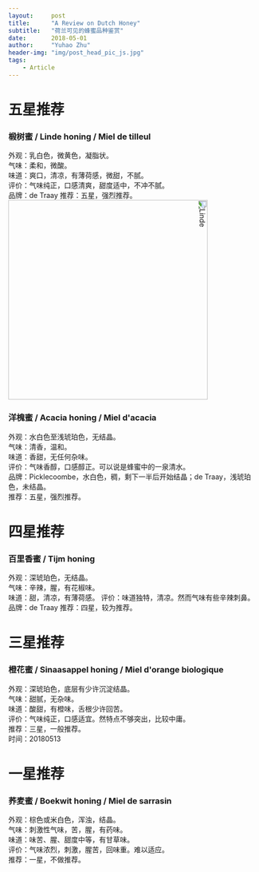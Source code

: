 ```yaml
---
layout:     post
title:      "A Review on Dutch Honey"
subtitle:   "荷兰可见的蜂蜜品种鉴赏"
date:       2018-05-01
author:     "Yuhao Zhu"
header-img: "img/post_head_pic_js.jpg"
tags:
    - Article
---
```



# 五星推荐
### 椴树蜜 / Linde honing / Miel de tilleul 

外观：乳白色，微黄色，凝脂状。<br>
气味：柔和，微酸。<br>
味道：爽口，清凉，有薄荷感，微甜，不腻。<br>
评价：气味纯正，口感清爽，甜度适中，不冲不腻。<br>
品牌：de Traay
推荐：五星，强烈推荐。
<img src="{{site.url}}/img/posts/IMG_1480_Linde.JPG" alt="Linde" style="width: 400px; transform:rotate(90deg);">

### 洋槐蜜 / Acacia honing / Miel d'acacia 

外观：水白色至浅琥珀色，无结晶。<br>
气味：清香，温和。<br>
味道：香甜，无任何杂味。<br>
评价：气味香醇，口感醇正。可以说是蜂蜜中的一泉清水。<br>
品牌：Picklecoombe，水白色，稠，剩下一半后开始结晶；de Traay，浅琥珀色，未结晶。<br>
推荐：五星，强烈推荐。


# 四星推荐
### 百里香蜜 / Tijm honing

外观：深琥珀色，无结晶。<br>
气味：辛辣，腥，有花椒味。<br>
味道：甜，清凉，有薄荷感。
评价：味道独特，清凉。然而气味有些辛辣刺鼻。<br>
品牌：de Traay
推荐：四星，较为推荐。

# 三星推荐
### 橙花蜜 / Sinaasappel honing / Miel d'orange biologique

外观：深琥珀色，底层有少许沉淀结晶。<br>
气味：甜腻，无杂味。<br>
味道：酸甜，有橙味，舌根少许回苦。<br>
评价：气味纯正，口感适宜。然特点不够突出，比较中庸。<br>
推荐：三星，一般推荐。<br>
时间：20180513

# 一星推荐
### 荞麦蜜 / Boekwit honing / Miel de sarrasin

外观：棕色或米白色，浑浊，结晶。<br>
气味：刺激性气味，苦，腥，有药味。<br>
味道：味苦、腥、甜度中等，有甘草味。<br>
评价：气味浓烈，刺激，腥苦，回味重。难以适应。<br>
推荐：一星，不做推荐。
